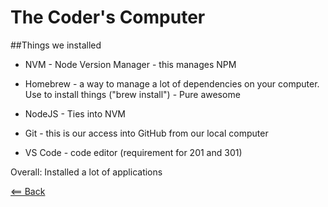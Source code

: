 # The Coder's Computer

##Things we installed

- NVM - Node Version Manager - this manages NPM
- Homebrew - a way to manage a lot of dependencies on your computer. Use to install things ("brew install") - Pure awesome

- NodeJS - Ties into NVM
- Git - this is our access into GitHub from our local computer
- VS Code - code editor (requirement for 201 and 301)

Overall: Installed a lot of applications

[<== Back](README.md)
